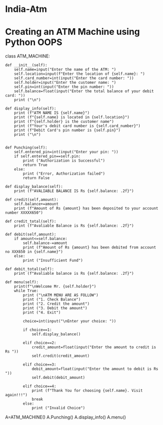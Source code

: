 # India-Atm
# Creating an ATM Machine using Python OOPS

class ATM_MACHINE:

    def __init__(self):
        self.name=input("Enter the name of the ATM: ")
        self.location=input(f"Enter the location of {self.name}: ")
        self.card_number=int(input("Enter the card number: "))
        self.holder=input("Enter the customer name: ")
        self.pin=int(input("Enter the pin number: "))
        self.balance=float(input("Enter the total balance of your debit card: "))
        print ("\n")

    def display_info(self):
        print (f"ATM NAME IS {self.name}")
        print (f"{self.name} is located in {self.location}")
        print (f"{self.holder} is the customer name")
        print (f"Your's debit card number is {self.card_number}")
        print (f"Debit Card's pin number is {self.pin}")
        print ("\n")


    def Punching(self):
        self.entered_pin=int(input("Enter your pin: "))
        if self.entered_pin==self.pin:
            print ("Authorization is Successful")
            return True
        else:
            print ("Error, Authorization failed")
            return False
        
    def display_balance(self):
        print (f"AVALIABLE BALANCE IS Rs {self.balance: .2f}")

    def credit(self,amount):
        self.balance+=amount
        print (f"Amount of Rs {amount} has been deposited to your account number XXXXX650")

    def credit_total(self):
        print (f"Avaliable Balance is Rs {self.balance: .2f}")

    def debit(self,amount):
        if amount<=self.balance:
            self.balance-=amount
            print (f"Amount of Rs {amount} has been debited from account no XXX650 in {self.name}")
        else:
            print ("Insufficient Fund")

    def debit_total(self):
        print (f"Avaliable balance is Rs {self.balance: .2f}")

    def menu(self):
        print(f"\nWelcome Mr. {self.holder}")
        while True:
            print ("\nATM MENU ARE AS FOLLOW")
            print ("1. Check Balance")
            print ("2. Credit the amount")
            print ("3. Debit the amount")
            print ("4. Exit")

            choice=int(input("\nEnter your choice: "))

            if choice==1:
                self.display_balance()

            elif choice==2:
                credit_amount=float(input("Enter the amount to credit is Rs "))
                self.credit(credit_amount)

            elif choice==3:
                debit_amount=float(input("Enter the amount to debit is Rs "))
                self.debit(debit_amount)

            elif choice==4:
                print (f"Thank You for choosing {self.name}. Visit again!!!")
                break
            else:
                print ("Invalid Choice")

A=ATM_MACHINE()
A.Punching()
A.display_info()
A.menu()
